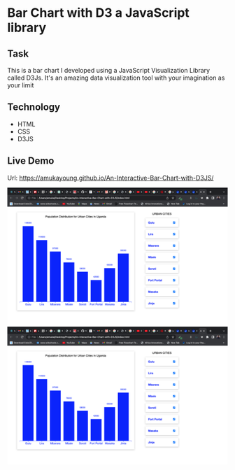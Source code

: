 # Bar Chart with D3 a JavaScript library 

## Task
This is a bar chart I developed using a JavaScript Visualization Library called D3Js. It's an amazing data visualization tool with your imagination as your limit

## Technology
- HTML
- CSS
- D3JS

## Live Demo
 Url: https://amukayoung.github.io/An-Interactive-Bar-Chart-with-D3JS/

![Screen Shot](./images/d3js-chart1.png)
[![Video](./images/d3js-chart1.png)]([https://youtu.be/L_xoXY4IFWA])
